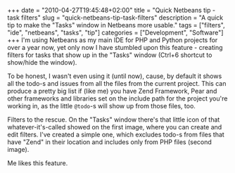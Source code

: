 +++
date = "2010-04-27T19:45:48+02:00"
title = "Quick Netbeans tip - task filters"
slug = "quick-netbeans-tip-task-filters"
description = "A quick tip to make the \"Tasks\" window in Netbeans more usable."
tags = ["filters", "ide", "netbeans", "tasks", "tip"]
categories = ["Development", "Software"]
+++
I'm using Netbeans as my main IDE for PHP and Python projects for over a year now, yet only now I have stumbled upon this feature - creating filters for tasks that show up in the "Tasks" window (Ctrl+6 shortcut to show/hide the window).

To be honest, I wasn't even using it (until now), cause, by default it shows all the todo-s and issues from all the files from the current project. This can produce a pretty big list if (like me) you have Zend Framework, Pear and other frameworks and libraries set on the include path for the project you're working in, as the little <code>@todo</code>-s will show up from those files, too.

Filters to the rescue. On the "Tasks" window there's that little icon of that whatever-it's-called showed on the first image, where you can create and edit filters. I've created a simple one, which excludes todo-s from files that have "Zend" in their location and includes only from PHP files (second image).

Me likes this feature.
